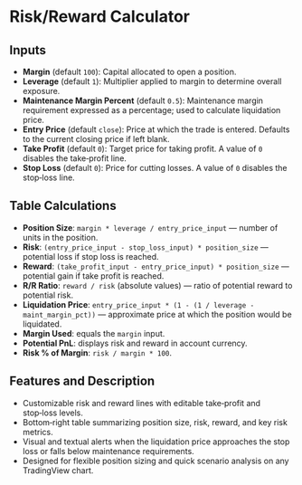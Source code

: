 # Risk/Reward Calculator

## Inputs
- **Margin** (default `100`): Capital allocated to open a position.
- **Leverage** (default `1`): Multiplier applied to margin to determine overall exposure.
- **Maintenance Margin Percent** (default `0.5`): Maintenance margin requirement expressed as a percentage; used to calculate liquidation price.
- **Entry Price** (default `close`): Price at which the trade is entered. Defaults to the current closing price if left blank.
- **Take Profit** (default `0`): Target price for taking profit. A value of `0` disables the take‑profit line.
- **Stop Loss** (default `0`): Price for cutting losses. A value of `0` disables the stop‑loss line.

## Table Calculations
- **Position Size**: `margin * leverage / entry_price_input` — number of units in the position.
- **Risk**: `(entry_price_input - stop_loss_input) * position_size` — potential loss if stop loss is reached.
- **Reward**: `(take_profit_input - entry_price_input) * position_size` — potential gain if take profit is reached.
- **R/R Ratio**: `reward / risk` (absolute values) — ratio of potential reward to potential risk.
- **Liquidation Price**: `entry_price_input * (1 - (1 / leverage - maint_margin_pct))` — approximate price at which the position would be liquidated.
- **Margin Used**: equals the `margin` input.
- **Potential PnL**: displays risk and reward in account currency.
- **Risk % of Margin**: `risk / margin * 100`.

## Features and Description
- Customizable risk and reward lines with editable take‑profit and stop‑loss levels.
- Bottom‑right table summarizing position size, risk, reward, and key risk metrics.
- Visual and textual alerts when the liquidation price approaches the stop loss or falls below maintenance requirements.
- Designed for flexible position sizing and quick scenario analysis on any TradingView chart.

